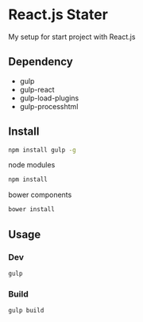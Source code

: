 # React.js Stater

My setup for start project with React.js

## Dependency

  - gulp
  - gulp-react
  - gulp-load-plugins
  - gulp-processhtml

## Install

```bash
npm install gulp -g
```

node modules

```bash
npm install
```
bower components

```bash
bower install
```

## Usage

### Dev

```bash
gulp
```
### Build

```bash
gulp build
```